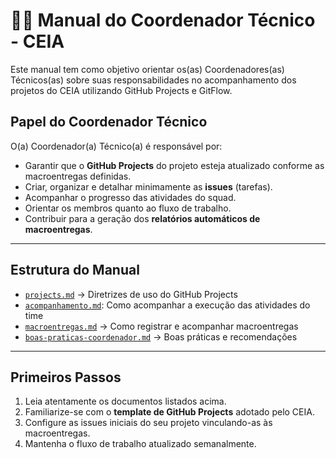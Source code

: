 # 🧑‍💻 Manual do Coordenador Técnico - CEIA

Este manual tem como objetivo orientar os(as) Coordenadores(as) Técnicos(as) sobre suas responsabilidades no acompanhamento dos projetos do CEIA utilizando GitHub Projects e GitFlow.

## Papel do Coordenador Técnico

O(a) Coordenador(a) Técnico(a) é responsável por:

- Garantir que o **GitHub Projects** do projeto esteja atualizado conforme as macroentregas definidas.
- Criar, organizar e detalhar minimamente as **issues** (tarefas).
- Acompanhar o progresso das atividades do squad.
- Orientar os membros quanto ao fluxo de trabalho.
- Contribuir para a geração dos **relatórios automáticos de macroentregas**.

---

## Estrutura do Manual

- [`projects.md`](./projects.md) → Diretrizes de uso do GitHub Projects
- [`acompanhamento.md`](./acompanhamento.md): Como acompanhar a execução das atividades do time
- [`macroentregas.md`](./macroentregas.md) → Como registrar e acompanhar macroentregas
- [`boas-praticas-coordenador.md`](./boas-praticas-coordenador-tecnico.md) → Boas práticas e recomendações

---

## Primeiros Passos

1. Leia atentamente os documentos listados acima.
2. Familiarize-se com o **template de GitHub Projects** adotado pelo CEIA.
3. Configure as issues iniciais do seu projeto vinculando-as às macroentregas.
4. Mantenha o fluxo de trabalho atualizado semanalmente.
